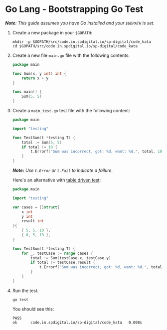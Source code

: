 # Go Lang - Bootstrapping Go Test

*__Note__: This guide assumes you have Go installed and your `$GOPATH` is set.*

1. Create a new package in your `$GOPATH`:

	```
	mkdir -p $GOPATH/src/code.in.spdigital.io/sp-digital/code_kata
	cd $GOPATH/src/code.in.spdigital.io/sp-digital/code_kata
	```

2. Create a new file `main.go` file with the following contents:

	```go
	package main

	func Sum(x, y int) int {
		return x + y
	}

	func main() {
		Sum(5, 5)
	}
	```

3. Create a `main_test.go` test file with the following content:

	```go
	package main

	import "testing"

	func TestSum(t *testing.T) {
		total := Sum(5, 5)
		if total != 10 {
			t.Errorf("Sum was incorrect, got: %d, want: %d.", total, 10)
		}
	}
	```

	*__Note:__ Use `t.Error` or `t.Fail` to indicate a failure.*

	Here's an alternative with [table driven test][go-table-driven-test]:

	```go
	package main

	import "testing"

	var cases = []struct{
		x int
		y int
		result int
	}{
		{ 5, 5, 10 },
		{ 8, 5, 13 },
	}

	func TestSum(t *testing.T) {
		for _, testCase := range cases {
			total := Sum(testCase.x, testCase.y)
			if total != testCase.result {
				t.Errorf("Sum was incorrect, got: %d, want: %d.", total, testCase.result)
			}
		}
	}
	```

4. Run the test.

	```
	go test
	```

	You should see this:

	```
	PASS
	ok  	code.in.spdigital.io/sp-digital/code_kata	0.008s
	```

[go-table-driven-test]: https://github.com/golang/go/wiki/TableDrivenTests